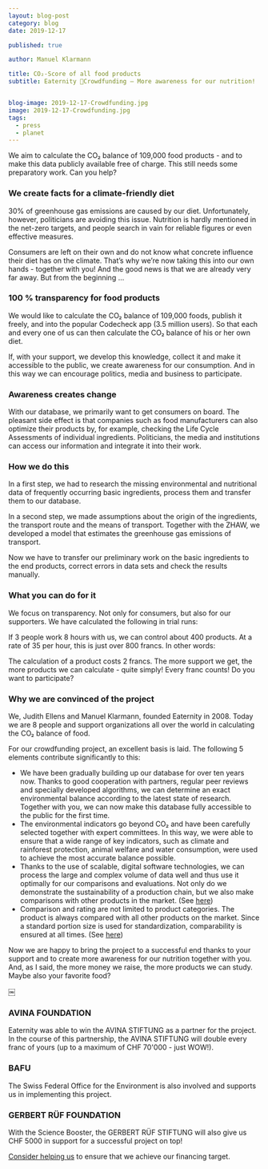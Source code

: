 ```yaml
---
layout: blog-post
category: blog
date: 2019-12-17

published: true

author: Manuel Klarmann

title: CO₂-Score of all food products
subtitle: Eaternity 🎄Crowdfunding – More awareness for our nutrition!


blog-image: 2019-12-17-Crowdfunding.jpg
image: 2019-12-17-Crowdfunding.jpg
tags:
  - press
  - planet
---
```


We aim to calculate the CO₂ balance of 109,000 food products - and to make this data publicly available free of charge. This still needs some preparatory work. Can you help?

### We create facts for a climate-friendly diet

30% of greenhouse gas emissions are caused by our diet. Unfortunately, however, politicians are avoiding this issue. Nutrition is hardly mentioned in the net-zero targets, and people search in vain for reliable figures or even effective measures.

Consumers are left on their own and do not know what concrete influence their diet has on the climate. That’s why we’re now taking this into our own hands - together with you! And the good news is that we are already very far away. But from the beginning …

### 100 % transparency for food products

We would like to calculate the CO₂ balance of 109,000 foods, publish it freely, and into the popular Codecheck app (3.5 million users). So that each and every one of us can then calculate the CO₂ balance of his or her own diet.

If, with your support, we develop this knowledge, collect it and make it accessible to the public, we create awareness for our consumption. And in this way we can encourage politics, media and business to participate.

### Awareness creates change

With our database, we primarily want to get consumers on board. The pleasant side effect is that companies such as food manufacturers can also optimize their products by, for example, checking the Life Cycle Assessments of individual ingredients. Politicians, the media and institutions can access our information and integrate it into their work.

### How we do this

In a first step, we had to research the missing environmental and nutritional data of frequently occurring basic ingredients, process them and transfer them to our database.

In a second step, we made assumptions about the origin of the ingredients, the transport route and the means of transport. Together with the ZHAW, we developed a model that estimates the greenhouse gas emissions of transport.

Now we have to transfer our preliminary work on the basic ingredients to the end products, correct errors in data sets and check the results manually.

### What you can do for it

We focus on transparency. Not only for consumers, but also for our supporters. We have calculated the following in trial runs:

If 3 people work 8 hours with us, we can control about 400 products. At a rate of 35 per hour, this is just over 800 francs. In other words:

The calculation of a product costs 2 francs. The more support we get, the more products we can calculate - quite simply! Every franc counts! Do you want to participate?

### Why we are convinced of the project

We, Judith Ellens and Manuel Klarmann, founded Eaternity in 2008. Today we are 8 people and support organizations all over the world in calculating the CO₂ balance of food.

For our crowdfunding project, an excellent basis is laid. The following 5 elements contribute significantly to this:

- We have been gradually building up our database for over ten years now. Thanks to good cooperation with partners, regular peer reviews and specially developed algorithms, we can determine an exact environmental balance according to the latest state of research. Together with you, we can now make this database fully accessible to the public for the first time.
- The environmental indicators go beyond CO₂ and have been carefully selected together with expert committees. In this way, we were able to ensure that a wide range of key indicators, such as climate and rainforest protection, animal welfare and water consumption, were used to achieve the most accurate balance possible.
- Thanks to the use of scalable, digital software technologies, we can process the large and complex volume of data well and thus use it optimally for our comparisons and evaluations.
Not only do we demonstrate the sustainability of a production chain, but we also make comparisons with other products in the market. (See [here][2])
- Comparison and rating are not limited to product categories. The product is always compared with all other products on the market. Since a standard portion size is used for standardization, comparability is ensured at all times. (See [here][3])

Now we are happy to bring the project to a successful end thanks to your support and to create more awareness for our nutrition together with you. And, as I said, the more money we raise, the more products we can study. Maybe also your favorite food?

￼
### AVINA FOUNDATION
Eaternity was able to win the AVINA STIFTUNG as a partner for the project. In the course of this partnership, the AVINA STIFTUNG will double every franc of yours (up to a maximum of CHF 70'000 - just WOW!).

### BAFU
The Swiss Federal Office for the Environment is also involved and supports us in implementing this project.

### GERBERT RÜF FOUNDATION
With the Science Booster, the GERBERT RÜF STIFTUNG will also give us CHF 5000 in support for a successful project on top!

[Consider helping us][1] to ensure that we achieve our financing target.




[1]: https://wemakeit.com/projects/co-score-of-all-foods
[2]: https://eaternity.org/foodprint
[3]: https://eaternity.org/blog/Eaternity-Rating-Update
